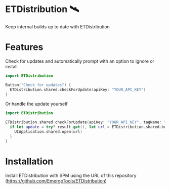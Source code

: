 # ETDistribution 🛰️

Keep internal builds up to date with ETDistribution

# Features

Check for updates and automatically prompt with an option to ignore or install
```swift
import ETDistribution

Button("Check for updates") {
  ETDistribution.shared.checkForUpdate(apiKey: "YOUR_API_KEY")
}
```

Or handle the update yourself

```swift
import ETDistribution

ETDistribution.shared.checkForUpdate(apiKey: "YOUR_API_KEY", tagName: "alpha") { result in
  if let update = try? result.get(), let url = ETDistribution.shared.buildUrlForInstall(update.downloadUrl) {
    UIApplication.shared.open(url)
  }
}
```

# Installation

Install ETDistribution with SPM using the URL of this repository (https://github.com/EmergeTools/ETDistribution)
